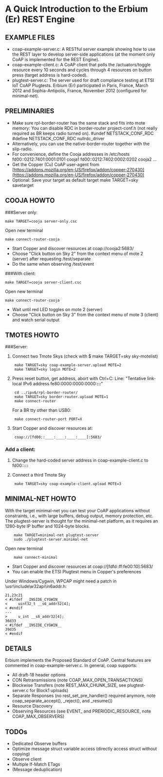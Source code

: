 A Quick Introduction to the Erbium (Er) REST Engine
===================================================

EXAMPLE FILES
-------------

- coap-example-server.c: A RESTful server example showing how to use the REST
  layer to develop server-side applications (at the moment only CoAP is
  implemented for the REST Engine).
- coap-example-client.c: A CoAP client that polls the /actuators/toggle resource
  every 10 seconds and cycles through 4 resources on button press (target
  address is hard-coded).
- plugtest-server.c: The server used for draft compliance testing at ETSI
  IoT CoAP Plugtests. Erbium (Er) participated in Paris, France, March 2012 and
  Sophia-Antipolis, France, November 2012 (configured for minimal-net).

PRELIMINARIES
-------------

- Make sure rpl-border-router has the same stack and fits into mote memory:
  You can disable RDC in border-router project-conf.h (not really required as BR keeps radio turned on).
    #undef NETSTACK_CONF_RDC
    #define NETSTACK_CONF_RDC     nullrdc_driver
- Alternatively, you can use the native-border-router together with the slip-radio.
- For convenience, define the Cooja addresses in /etc/hosts
      fd00::0212:7401:0001:0101 cooja1
      fd00::0212:7402:0002:0202 cooja2
      ...
- Get the Copper (Cu) CoAP user-agent from
  [https://addons.mozilla.org/en-US/firefox/addon/copper-270430](https://addons.mozilla.org/en-US/firefox/addon/copper-270430)
- Optional: Save your target as default target
      make TARGET=sky savetarget

COOJA HOWTO
-----------

###Server only:

    make TARGET=cooja server-only.csc

Open new terminal

    make connect-router-cooja

- Start Copper and discover resources at coap://cooja2:5683/
- Choose "Click button on Sky 2" from the context menu of mote 2 (server) after
  requesting /test/separate
- Do the same when observing /test/event

###With client:

    make TARGET=cooja server-client.csc

Open new terminal

    make connect-router-cooja

- Wait until red LED toggles on mote 2 (server)
- Choose "Click button on Sky 3" from the context menu of mote 3 (client) and
  watch serial output

TMOTES HOWTO
------------

###Server:

1. Connect two Tmote Skys (check with $ make TARGET=sky sky-motelist)

        make TARGET=sky coap-example-server.upload MOTE=2
        make TARGET=sky login MOTE=2

2. Press reset button, get address, abort with Ctrl+C:
   Line: "Tentative link-local IPv6 address fe80:0000:0000:0000:____:____:____:____"

        cd ../ipv6/rpl-border-router/
        make TARGET=sky border-router.upload MOTE=1
        make connect-router

    For a BR tty other than USB0:

        make connect-router-port PORT=X

3. Start Copper and discover resources at:

        coap://[fd00::____:____:____:____]:5683/

### Add a client:

1. Change the hard-coded server address in coap-example-client.c to fd00::____:____:____:____
2. Connect a third Tmote Sky

        make TARGET=sky coap-example-client.upload MOTE=3

MINIMAL-NET HOWTO
-----------------

With the target minimal-net you can test your CoAP applications without
constraints, i.e., with large buffers, debug output, memory protection, etc.
The plugtest-server is thought for the minimal-net platform, as it requires
an 1280-byte IP buffer and 1024-byte blocks.

        make TARGET=minimal-net plugtest-server
        sudo ./plugtest-server.minimal-net

Open new terminal

        make connect-minimal

- Start Copper and discover resources at coap://[fdfd::ff:fe00:10]:5683/
- You can enable the ETSI Plugtest menu in Copper's preferences

Under Windows/Cygwin, WPCAP might need a patch in
<cygwin>\usr\include\w32api\in6addr.h:

    21,23c21
    < #ifdef __INSIDE_CYGWIN__
    <     uint32_t __s6_addr32[4];
    < #endif
    ---
    >     u_int __s6_addr32[4];
    36d33
    < #ifdef __INSIDE_CYGWIN__
    39d35
    < #endif

DETAILS
-------

Erbium implements the Proposed Standard of CoAP. Central features are commented
in coap-example-server.c.  In general, coap supports:

- All draft-18 header options
- CON Retransmissions (note COAP_MAX_OPEN_TRANSACTIONS)
- Blockwise Transfers (note REST_MAX_CHUNK_SIZE, see plugtest-server.c for
  Block1 uploads)
- Separate Responses (no rest_set_pre_handler() required anymore, note
  coap_separate_accept(), _reject(), and _resume())
- Resource Discovery
- Observing Resources (see EVENT_ and PRERIODIC_RESOURCE, note
  COAP_MAX_OBSERVERS)

TODOs
-----

- Dedicated Observe buffers
- Optimize message struct variable access (directly access struct without copying)
- Observe client
- Multiple If-Match ETags
- (Message deduplication)
